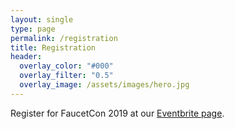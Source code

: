 ```yaml
---
layout: single
type: page
permalink: /registration
title: Registration
header:
  overlay_color: "#000"
  overlay_filter: "0.5"
  overlay_image: /assets/images/hero.jpg
---
```


Register for FaucetCon 2019 at our [Eventbrite page](https://www.eventbrite.com/e/faucetcon-2019-tickets-71740725441).

